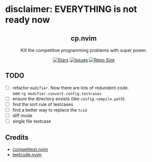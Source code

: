 # disclaimer: EVERYTHING is not ready now

<p align="center">
  <h2 align="center">cp.nvim</h2>
</p>

<p align="center">
	Kill the competitive programming problems with super power.
</p>

<p align="center">
	<a href="https://github.com/XXiaoA/cp.nvim/stargazers">
		<img alt="Stars" src="https://img.shields.io/github/stars/XXiaoA/cp.nvim?style=for-the-badge&logo=starship&color=C9CBFF&logoColor=D9E0EE&labelColor=302D41"></a>
	<a href="https://github.com/XXiaoA/cp.nvim/issues">
		<img alt="Issues" src="https://img.shields.io/github/issues/XXiaoA/cp.nvim?style=for-the-badge&logo=bilibili&color=F5E0DC&logoColor=D9E0EE&labelColor=302D41"></a>
	<a href="https://github.com/XXiaoA/cp.nvim">
		<img alt="Repo Size" src="https://img.shields.io/github/repo-size/XXiaoA/cp.nvim?color=%23DDB6F2&label=SIZE&logo=codesandbox&style=for-the-badge&logoColor=D9E0EE&labelColor=302D41"/></a>
</p>

## TODO
- [ ] refactor `modifier`. Now there are lots of redundent code. <br> see `rg modifier.convert.config.testcases`
- [ ] ensure the directory exsists (like `config.compile.path`).
- [ ] find the sort rule of testcases
- [ ] find a better way to replace the `tcid`
- [ ] diff mode
- [ ] single file testcase

## Credits
- [competitest.nvim](https://github.com/xeluxee/competitest.nvim)
- [leetcode.nvim](https://github.com/kawre/leetcode.nvim)

<!-- https://github.com/xeluxee/competitest.nvim/issues/6 -->
<!-- https://github.com/xeluxee/competitest.nvim/issues/51 -->

